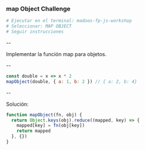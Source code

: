 ### map Object Challenge

```bash
# Ejecutar en el terminal: madoos-fp-js-workshop
# Seleccionar: MAP OBJECT
# Seguir instrucciones
```

--

Implementar la función map para objetos.

--

```javascript
const double = x => x * 2
mapObject(double, { a: 1, b: 2 }) // { a: 2, b: 4}
```

--

Solución:

```javascript
function mapObject(fn, obj) {
  return Object.keys(obj).reduce((mapped, key) => {
    mapped[key] = fn(obj[key])
    return mapped
  }, {})
}
```

